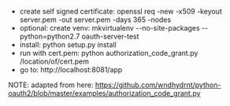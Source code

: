 - create self signed certificate: openssl req -new -x509 -keyout server.pem -out server.pem -days 365 -nodes
- optional: create venv: mkvirtualenv --no-site-packages --python=python2.7 oauth-server-test
- install: python setup.py install
- run with cert.pem: python authorization_code_grant.py /location/of/cert.pem
- go to: http://localhost:8081/app

NOTE: adapted from here: https://github.com/wndhydrnt/python-oauth2/blob/master/examples/authorization_code_grant.py
